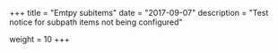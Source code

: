 +++
title = "Emtpy subitems"
date = "2017-09-07"
description = "Test notice for subpath items not being configured"

weight = 10
+++
